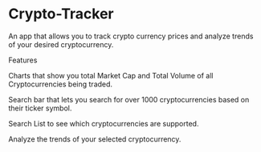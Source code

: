 # Crypto-Tracker
An app that allows you to track crypto currency prices and analyze trends of your desired cryptocurrency.

Features

Charts that show you total Market Cap and Total Volume of all Cryptocurrencies being traded.


Search bar that lets you search for over 1000 cryptocurrencies based on their ticker symbol.


Search List to see which cryptocurrencies are supported.


Analyze the trends of your selected cryptocurrency.
